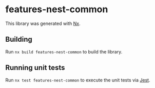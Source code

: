 # features-nest-common

This library was generated with [Nx](https://nx.dev).

## Building

Run `nx build features-nest-common` to build the library.

## Running unit tests

Run `nx test features-nest-common` to execute the unit tests via [Jest](https://jestjs.io).
